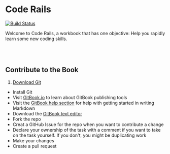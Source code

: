 # Code Rails
[![Build Status](https://www.gitbook.io/button/status/book/brookr/code-rails)](https://www.gitbook.io/book/brookr/code-rails/activity)

Welcome to Code Rails, a workbook that has one objective: Help you rapidly learn some new coding skills.

<br />
<br />

## Contribute to the Book

1. [Download Git](http://git-scm.com/download)
- Install Git
- Visit [GitBook.io](https://www.gitbook.io) to learn about GitBook publishing tools
- Visit the [GitBook help section](http://help.gitbook.io/markdown/README.html
) for help with getting started in writing Markdown
- Download the [GitBook text editor](https://www.gitbook.io/editor/download)
- Fork the repo
- Creat a GitHub Issue for the repo when you want to contribute a change
- Declare your ownership of the task with a comment if you want to take on the task yourself. If you don't, you might be duplicating work
- Make your changes
- Create a pull request
